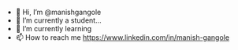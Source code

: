 - 👋 Hi, I’m @manishgangole
- 👀 I’m currently a student...
- 🌱 I’m currently learning 
- 📫 How to reach me https://www.linkedin.com/in/manish-gangole
<!---
manishgangole/manishgangole is a ✨ special ✨ repository because its `README.md` (this file) appears on your GitHub profile.
You can click the Preview link to take a look at your changes.
--->

